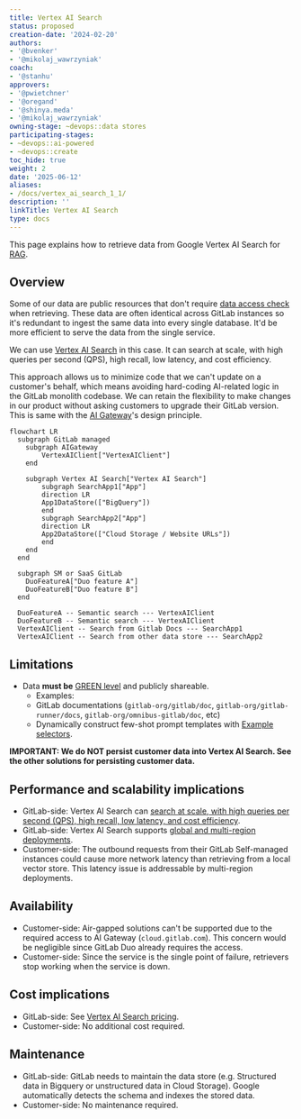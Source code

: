 ```yaml
---
title: Vertex AI Search
status: proposed
creation-date: '2024-02-20'
authors:
- '@bvenker'
- '@mikolaj_wawrzyniak'
coach:
- '@stanhu'
approvers:
- '@pwietchner'
- '@oregand'
- '@shinya.meda'
- '@mikolaj_wawrzyniak'
owning-stage: ~devops::data stores
participating-stages:
- ~devops::ai-powered
- ~devops::create
toc_hide: true
weight: 2
date: '2025-06-12'
aliases:
- /docs/vertex_ai_search_1_1/
description: ''
linkTitle: Vertex AI Search
type: docs
---
```


This page explains how to retrieve data from Google Vertex AI Search for [RAG](index.md).

## Overview

Some of our data are public resources that don't require [data access check](index.md#data-access-policy) when retrieving.
These data are often identical across GitLab instances so it's redundant to ingest the same data into every single database.
It'd be more efficient to serve the data from the single service.

We can use [Vertex AI Search](https://cloud.google.com/products/agent-builder?hl=en) in this case.
It can search at scale, with high queries per second (QPS), high recall, low latency, and cost efficiency.

This approach allows us to minimize code that we can't update on a customer's behalf, which means avoiding hard-coding AI-related logic in the GitLab monolith codebase. We can retain the flexibility to make changes in our product without asking customers to upgrade their GitLab version.
This is same with the [AI Gateway](https://docs.gitlab.com/ee/architecture/blueprints/ai_gateway/index.html)'s design principle.

```mermaid
flowchart LR
  subgraph GitLab managed
    subgraph AIGateway
        VertexAIClient["VertexAIClient"]
    end

    subgraph Vertex AI Search["Vertex AI Search"]
        subgraph SearchApp1["App"]
        direction LR
        App1DataStore(["BigQuery"])
        end
        subgraph SearchApp2["App"]
        direction LR
        App2DataStore(["Cloud Storage / Website URLs"])
        end
    end
  end

  subgraph SM or SaaS GitLab
    DuoFeatureA["Duo feature A"]
    DuoFeatureB["Duo feature B"]
  end

  DuoFeatureA -- Semantic search --- VertexAIClient
  DuoFeatureB -- Semantic search --- VertexAIClient
  VertexAIClient -- Search from Gitlab Docs --- SearchApp1
  VertexAIClient -- Search from other data store --- SearchApp2
```

## Limitations

- Data **must be** [GREEN level](index.md#data-access-policy) and publicly shareable.
  - Examples:
  - GitLab documentations (`gitlab-org/gitlab/doc`, `gitlab-org/gitlab-runner/docs`, `gitlab-org/omnibus-gitlab/doc`, etc)
  - Dynamically construct few-shot prompt templates with [Example selectors](https://python.langchain.com/v0.1/docs/modules/model_io/prompts/example_selectors/).

**IMPORTANT: We do NOT persist customer data into Vertex AI Search. See the other solutions for persisting customer data.**

## Performance and scalability implications

- GitLab-side: Vertex AI Search can [search at scale, with high queries per second (QPS), high recall, low latency, and cost efficiency](https://cloud.google.com/vertex-ai/docs/vector-search/overview).
- GitLab-side: Vertex AI Search supports [global and multi-region deployments](https://cloud.google.com/generative-ai-app-builder/docs/locations).
- Customer-side: The outbound requests from their GitLab Self-managed instances could cause more network latency than retrieving from a local vector store.
  This latency issue is addressable by multi-region deployments.

## Availability

- Customer-side: Air-gapped solutions can't be supported due to the required access to AI Gateway (`cloud.gitlab.com`).
  This concern would be negligible since GitLab Duo already requires the access.
- Customer-side: Since the service is the single point of failure, retrievers stop working when the service is down.

## Cost implications

- GitLab-side: See [Vertex AI Search pricing](https://cloud.google.com/generative-ai-app-builder/pricing).
- Customer-side: No additional cost required.

## Maintenance

- GitLab-side: GitLab needs to maintain the data store (e.g. Structured data in Bigquery or unstructured data in Cloud Storage). Google automatically detects the schema and indexes the stored data.
- Customer-side: No maintenance required.

